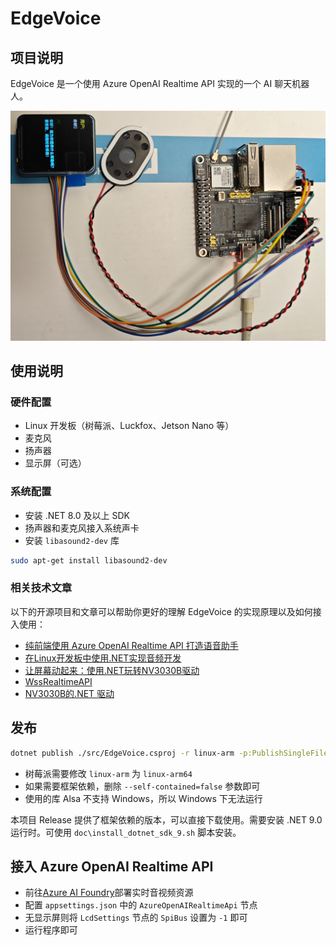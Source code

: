 # EdgeVoice

## 项目说明

EdgeVoice 是一个使用 Azure OpenAI Realtime API 实现的一个 AI 聊天机器人。

![luckfox](doc/luckfox.png)

## 使用说明

### 硬件配置

- Linux 开发板（树莓派、Luckfox、Jetson Nano 等）
- 麦克风
- 扬声器
- 显示屏（可选）

### 系统配置

- 安装 .NET 8.0 及以上 SDK
- 扬声器和麦克风接入系统声卡
- 安装 `libasound2-dev` 库

```bash
sudo apt-get install libasound2-dev
```

### 相关技术文章

以下的开源项目和文章可以帮助你更好的理解 EdgeVoice 的实现原理以及如何接入使用：

- [纯前端使用 Azure OpenAI Realtime API 打造语音助手](https://mp.weixin.qq.com/s/sNsFJaYYP1Zjf47MRRrytw)
- [在Linux开发板中使用.NET实现音频开发](https://mp.weixin.qq.com/s/IqV0U1g_C0QrZLeOMRDX_g)
- [让屏幕动起来：使用.NET玩转NV3030B驱动](https://mp.weixin.qq.com/s/u0QxCqKDMjsueIXr_tCPRg)
- [WssRealtimeAPI](https://github.com/sangyuxiaowu/WssRealtimeAPI?wt.mc_id=DT-MVP-5005195)
- [NV3030B的.NET 驱动](https://github.com/sangyuxiaowu/NV3030B?wt.mc_id=DT-MVP-5005195)

## 发布

```bash
dotnet publish ./src/EdgeVoice.csproj -r linux-arm -p:PublishSingleFile=true -f net9.0 --self-contained=false -o ./publish/linux-arm
```

- 树莓派需要修改 `linux-arm` 为 `linux-arm64`
- 如果需要框架依赖，删除 `--self-contained=false` 参数即可
- 使用的库 Alsa 不支持 Windows，所以 Windows 下无法运行

本项目 Release 提供了框架依赖的版本，可以直接下载使用。需要安装 .NET 9.0 运行时。可使用  `doc\install_dotnet_sdk_9.sh` 脚本安装。

## 接入 Azure OpenAI Realtime API

- 前往[Azure AI Foundry](https://oai.azure.com/?wt.mc_id=DT-MVP-5005195)部署实时音视频资源
- 配置 `appsettings.json` 中的 `AzureOpenAIRealtimeApi` 节点
- 无显示屏则将 `LcdSettings` 节点的 `SpiBus` 设置为 `-1` 即可
- 运行程序即可
